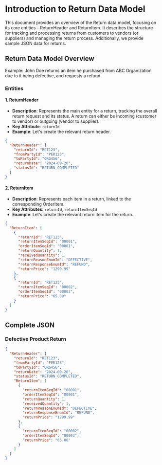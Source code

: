 # Introduction to Return Data Model

This document provides an overview of the Return data model, focusing on its core entities - ReturnHeader and ReturnItem. It describes the structure for tracking and processing returns from customers to vendors (or suppliers) and managing the return process. Additionally, we provide sample JSON data for returns.

## Return Data Model Overview

Example: John Doe returns an item he purchased from ABC Organization due to it being defective, and requests a refund.

### Entities
#### 1. ReturnHeader
- **Description**: Represents the main entity for a return, tracking the overall return request and its status. A return can either be incoming (customer to vendor) or outgoing (vendor to supplier).
- **Key Attribute**: `returnId`
- **Example**: Let's create the relevant return header.
```json
{
  "ReturnHeader": {
    "returnId": "RET123",
    "fromPartyId": "PER123",
    "toPartyId": "ORG456",
    "returnDate": "2024-09-20",
    "statusId": "RETURN_COMPLETED"
  }
}
```

#### 2. ReturnItem
- **Description**: Represents each item in a return, linked to the corresponding OrderItem.
- **Key Attributes**: `returnId`, `returnItemSeqId`
- **Example**: Let's create the relevant return item for the return.
```json
{
  "ReturnItem": [
    {
      "returnId": "RET123",
      "returnItemSeqId": "00001",
      "orderItemSeqId": "00001",
      "returnQuantity": 1,
      "receivedQuantity": 1,
      "returnReasonEnumId": "DEFECTIVE",
      "returnResponseEnumId": "REFUND",
      "returnPrice": "1299.99"
    },
    {
      "returnId": "RET123",
      "returnItemSeqId": "00002",
      "orderItemSeqId": "00003",
      "returnPrice": "65.00"
    }
  ]
}
```

## Complete JSON
### Defective Product Return
```json
{
  "ReturnHeader": {
    "returnId": "RET123",
    "fromPartyId": "PER123",
    "toPartyId": "ORG456",
    "returnDate": "2024-09-20",
    "statusId": "RETURN_COMPLETED",
    "ReturnItem": [
      {
        "returnItemSeqId": "00001",
        "orderItemSeqId": "00001",
        "returnQuantity": 1,
        "receivedQuantity": 1,
        "returnReasonEnumId": "DEFECTIVE",
        "returnResponseEnumId": "REFUND",
        "returnPrice": "1299.99"
      },
      {
        "returnItemSeqId": "00002",
        "orderItemSeqId": "00003",
        "returnPrice": "65.00"
      }
    ]
  }
}
```